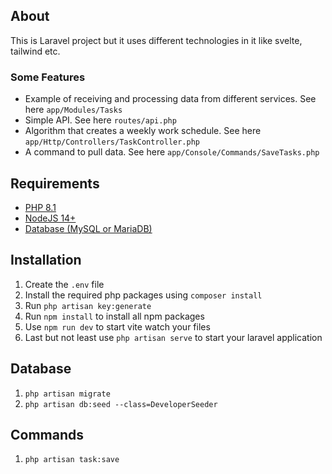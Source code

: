 ## About
This is Laravel project but it uses different technologies in it like svelte, tailwind etc.

### Some Features
* Example of receiving and processing data from different services. See here `app/Modules/Tasks`
* Simple API. See here `routes/api.php`
* Algorithm that creates a weekly work schedule. See here `app/Http/Controllers/TaskController.php`
* A command to pull data. See here `app/Console/Commands/SaveTasks.php`

## Requirements

* [PHP 8.1](https://www.php.net/releases/8.1/en.php)
* [NodeJS 14+](https://nodejs.org/en/)
* [Database (MySQL or MariaDB)](https://www.mysql.com/)

## Installation

1. Create the `.env` file
2. Install the required php packages using `composer install`
3. Run `php artisan key:generate`
4. Run `npm install` to install all npm packages
5. Use `npm run dev` to start vite watch your files
6. Last but not least use `php artisan serve` to start your laravel application

## Database 

1.   `php artisan migrate`
2.   `php artisan db:seed --class=DeveloperSeeder`

## Commands
1.   `php artisan task:save`
